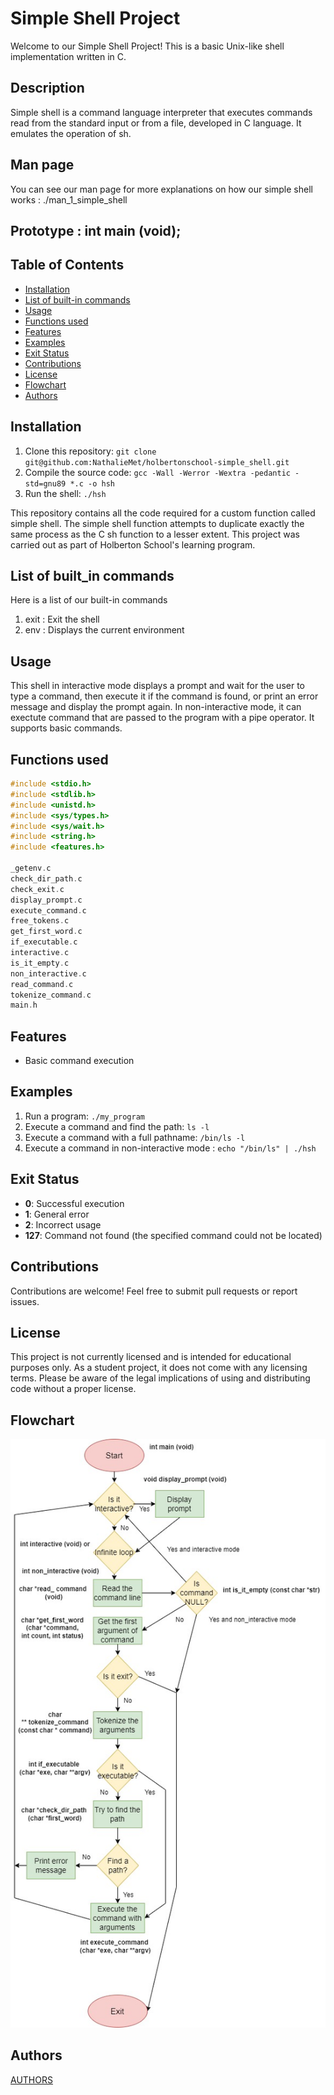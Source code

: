 # Simple Shell Project

Welcome to our Simple Shell Project! This is a basic Unix-like shell implementation written in C.

## Description
Simple shell is a command language interpreter that executes commands read from the standard input or from a file, developed in C language. It emulates the operation of sh.

## Man page

You can see our man page for more explanations on how our simple shell works :
./man_1_simple_shell

## Prototype : int main (void);

## Table of Contents
- [Installation](#installation)
- [List of built-in commands](#list-of-built_in-commands)
- [Usage](#usage)
- [Functions used](#functions-used)
- [Features](#features)
- [Examples](#examples)
- [Exit Status](#exit-status)
- [Contributions](#contributions)
- [License](#license)
- [Flowchart](#flowchart)
- [Authors](#authors)

## Installation
1. Clone this repository: `git clone git@github.com:NathalieMet/holbertonschool-simple_shell.git`
2. Compile the source code: `gcc -Wall -Werror -Wextra -pedantic -std=gnu89 *.c -o hsh`
3. Run the shell: `./hsh`

This repository contains all the code required for a custom function called simple shell. The simple shell function attempts to duplicate exactly the same process as the C sh function to a lesser extent. This project was carried out as part of Holberton School's learning program.

## List of built_in commands
Here is a list of our built-in commands
1. exit : Exit the shell
2. env : Displays the current environment

## Usage
This shell in interactive mode displays a prompt and wait for the user to type a command, then execute it if the command is found, or print an error message and display the prompt again. In non-interactive mode, it can exectute command that are passed to the program with a pipe operator. It supports basic commands.

## Functions used
``` c
#include <stdio.h>
#include <stdlib.h>
#include <unistd.h>
#include <sys/types.h>
#include <sys/wait.h>
#include <string.h>
#include <features.h>

_getenv.c
check_dir_path.c
check_exit.c
display_prompt.c
execute_command.c
free_tokens.c
get_first_word.c
if_executable.c
interactive.c
is_it_empty.c
non_interactive.c
read_command.c
tokenize_command.c
main.h

```
## Features
- Basic command execution

## Examples
1. Run a program: `./my_program`
2. Execute a command and find the path: `ls -l`
3. Execute a command with a full pathname: `/bin/ls -l`
4. Execute a command in non-interactive mode : `echo "/bin/ls" | ./hsh`

## Exit Status
- **0**: Successful execution
- **1**: General error
- **2**: Incorrect usage
- **127**: Command not found (the specified command could not be located)

## Contributions
Contributions are welcome! Feel free to submit pull requests or report issues.

## License
This project is not currently licensed and is intended for educational purposes only. As a student project, it does not come with any licensing terms. Please be aware of the legal implications of using and distributing code without a proper license.

## Flowchart

![flowchart](https://github.com/NathalieMet/holbertonschool-simple_shell/blob/main/flowchart.jpg)

## Authors
[AUTHORS](./AUTHORS)

